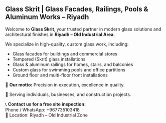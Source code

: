 <a href="https://glass77.pythonanywhere.com/" target="_blank" style="text-decoration:none; color:inherit;">
  <h2>Glass Skrit | Glass Facades, Railings, Pools & Aluminum Works – Riyadh</h2>

  <p>Welcome to <strong>Glass Skrit</strong>, your trusted partner in modern glass solutions and architectural finishes in <strong>Riyadh – Old Industrial Area</strong>.</p>

  <p>We specialize in high-quality, custom glass work, including:</p>

  <ul>
    <li>Glass facades for buildings and commercial stores</li>
    <li>Tempered (Skrit) glass installations</li>
    <li>Glass & aluminum railings for homes, stairs, and balconies</li>
    <li>Custom glass for swimming pools and office partitions</li>
    <li>Ground floor and multi-floor front installations</li>
  </ul>

  <p>🎯 <strong>Our motto:</strong> Precision in execution, excellence in quality.</p>
  <p>💼 Serving individuals, businesses, and construction projects.</p>

  <p>📞 <strong>Contact us for a free site inspection:</strong><br>
  Phone / WhatsApp: +967735103418<br>
  📍 Location: Riyadh – Old Industrial Zone</p>
</a>
